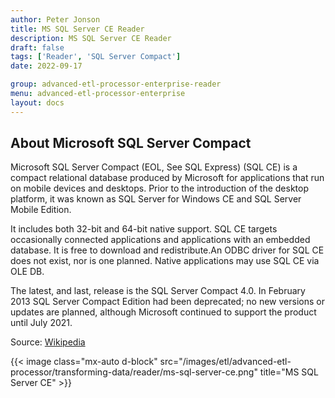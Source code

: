 ```yaml
---
author: Peter Jonson
title: MS SQL Server CE Reader
description: MS SQL Server CE Reader
draft: false
tags: ['Reader', 'SQL Server Compact']
date: 2022-09-17

group: advanced-etl-processor-enterprise-reader
menu: advanced-etl-processor-enterprise
layout: docs
---
```


## About Microsoft SQL Server Compact

Microsoft SQL Server Compact (EOL, See SQL Express) (SQL CE) is a compact relational database produced by Microsoft for applications that run on mobile devices and desktops. Prior to the introduction of the desktop platform, it was known as SQL Server for Windows CE and SQL Server Mobile Edition.

It includes both 32-bit and 64-bit native support. SQL CE targets occasionally connected applications and applications with an embedded database. It is free to download and redistribute.An ODBC driver for SQL CE does not exist, nor is one planned. Native applications may use SQL CE via OLE DB.

The latest, and last, release is the SQL Server Compact 4.0. In February 2013 SQL Server Compact Edition had been deprecated; no new versions or updates are planned, although Microsoft continued to support the product until July 2021.

Source: [Wikipedia](https://en.wikipedia.org/wiki/SQL_Server_Compact)

{{< image class="mx-auto d-block"  src="/images/etl/advanced-etl-processor/transforming-data/reader/ms-sql-server-ce.png" title="MS SQL Server CE" >}}
